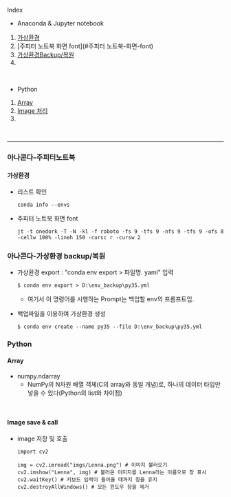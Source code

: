 Index  

* Anaconda & Jupyter notebook  
1. [가상환경](#가상환경)  
2. [주피터 노트북 화면 font](#주피터 노트북-화면-font)
3. [가상환경Backup/복원](#아나콘다-가상환경-backup/복원)  
4. 

</br>  


* Python  
1. [Array](#Array)  
2. [Image 처리](#Image-save-&-call)  
3. 

</br>

---  

### 아나콘다-주피터노트북  
#### 가상환경  

* 리스트 확인  

    ```  
    conda info --envs  
    ```  
  
* 주피터 노트북 화면 font  

    ```  
    jt -t onedork -T -N -kl -f roboto -fs 9 -tfs 9 -nfs 9 -tfs 9 -ofs 8 -cellw 100% -lineh 150 -cursc r -cursw 2
    ```  
 

### 아나콘다-가상환경 backup/복원
 - 가상환경 export
   : "conda env export > 파일명. yaml" 입력  
 
    ```  
    $ conda env export > D:\env_backup\py35.yml  
    ```  
   - 여기서 이 명령어를 시행하는 Prompt는 백업할 env의 프롬프트임.  
 
- 백업파일을 이용하여 가상환경 생성

    ```  
    $ conda env create --name py35 --file D:\env_backup\py35.yml  
    ```  


### Python

#### Array

- numpy.ndarray  
  - NumPy의 N차원 배열 객체(C의 array와 동일 개념)로, 하나의 데이터 타입만 넣을 수 있다(Python의 list와 차이점)  
  
</br>   

#### Image save & call 
* image 저장 및 호출  

    ```  
    import cv2
    
    img = cv2.imread("imgs/Lenna.png") # 이미지 불러오기
    cv2.imshow("Lenna", img) # 불러온 이미지를 Lenna라는 이름으로 창 표시
    cv2.waitKey() # 키보드 입력이 들어올 때까지 창을 유지
    cv2.destroyAllWindows() # 모든 윈도우 창을 제거  
    ```  
      
</br>    
